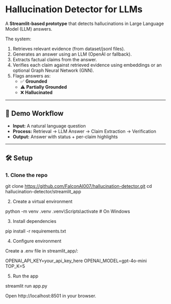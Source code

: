 # Hallucination Detector for LLMs

A **Streamlit-based prototype** that detects hallucinations in Large Language Model (LLM) answers.

The system:
1. Retrieves relevant evidence (from dataset/jsonl files).
2. Generates an answer using an LLM (OpenAI or fallback).
3. Extracts factual claims from the answer.
4. Verifies each claim against retrieved evidence using embeddings or an optional Graph Neural Network (GNN).
5. Flags answers as:
   - ✅ **Grounded**
   - ⚠️ **Partially Grounded**
   - ❌ **Hallucinated**

---

## 🚀 Demo Workflow
- **Input:** A natural language question  
- **Process:** Retrieval → LLM Answer → Claim Extraction → Verification  
- **Output:** Answer with status + per-claim highlights  

---

## 🛠 Setup

### 1. Clone the repo

git clone https://github.com/FalconAI007/hallucination-detector.git
cd hallucination-detector/streamlit_app


2. Create a virtual environment

python -m venv .venv
.venv\Scripts\activate   # On Windows


3. Install dependencies

pip install -r requirements.txt


4. Configure environment

Create a .env file in streamlit_app/:

OPENAI_API_KEY=your_api_key_here
OPENAI_MODEL=gpt-4o-mini
TOP_K=5


5. Run the app

streamlit run app.py

Open http://localhost:8501 in your browser.